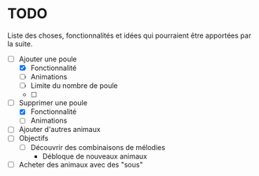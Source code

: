 # TODO
Liste des choses, fonctionnalités et idées qui pourraient être apportées par la suite.


- [ ] Ajouter une poule
  - [x] Fonctionnalité
  - [ ] Animations
  - [ ] Limite du nombre de poule
  - [ ]

- [ ] Supprimer une poule
  - [x] Fonctionnalité
  - [ ] Animations

- [ ] Ajouter d'autres animaux
- [ ] Objectifs
  - [ ] Découvrir des combinaisons de mélodies
    - Débloque de nouveaux animaux
- [ ] Acheter des animaux avec des "sous"
